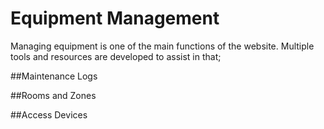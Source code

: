 # Equipment Management

Managing equipment is one of the main functions of the website. Multiple tools and resources are developed to assist in that;

##Maintenance Logs

##Rooms and Zones

##Access Devices